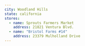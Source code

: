 ```yaml
---
city: Woodland Hills
state: california
stores:
  - name: Sprouts Farmers Market
    address: 21821 Ventura Blvd.
  - name: "Bristol Farms #14"
    address: 23379 Mulholland Drive
---
```

